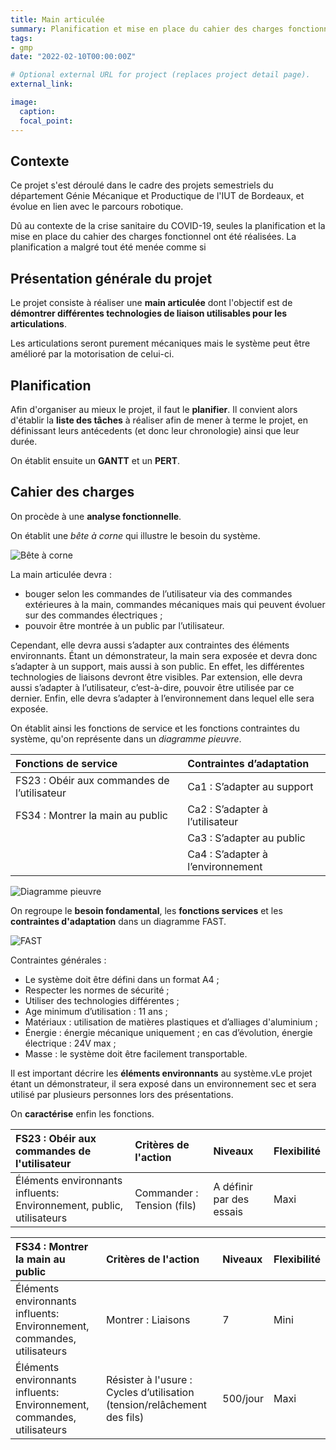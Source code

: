 ```yaml
---
title: Main articulée
summary: Planification et mise en place du cahier des charges fonctionnel. (Projet inachevé cause COVID-19)
tags:
- gmp
date: "2022-02-10T00:00:00Z"

# Optional external URL for project (replaces project detail page).
external_link: 

image:
  caption: 
  focal_point: 
---
```


## Contexte

Ce projet s'est déroulé dans le cadre des projets semestriels du département Génie Mécanique et Productique de l'IUT de Bordeaux, et évolue en lien avec le parcours robotique. 

Dû au contexte de la crise sanitaire du COVID-19, seules la planification et la mise en place du cahier des charges fonctionnel ont été réalisées. La planification a malgré tout été menée comme si 

## Présentation générale du projet

Le projet consiste à réaliser une **main articulée** dont l'objectif est de **démontrer différentes technologies de liaison utilisables pour les articulations**. 

Les articulations seront purement mécaniques mais le système peut être amélioré par la motorisation de celui-ci.

## Planification

Afin d'organiser au mieux le projet, il faut le **planifier**. Il convient alors d'établir la **liste des tâches** à réaliser afin de mener à terme le projet, en définissant leurs antécedents (et donc leur chronologie) ainsi que leur durée.

On établit ensuite un **GANTT** et un **PERT**.

## Cahier des charges

On procède à une **analyse fonctionnelle**. 

On établit une *bête à corne* qui illustre le besoin du système. 

![Bête à corne](/Portfolio/img/bac.png "Bête à corne")

La main articulée devra :
- bouger selon les commandes de l’utilisateur via des commandes extérieures à la main, commandes mécaniques mais qui peuvent évoluer sur des commandes électriques ;
- pouvoir être montrée à un public par l’utilisateur.

Cependant, elle devra aussi s’adapter aux contraintes des éléments environnants. Étant un démonstrateur, la main sera exposée et devra donc s’adapter à un support, mais aussi à son public. En effet, les différentes technologies de liaisons devront être visibles. Par extension, elle devra aussi s’adapter à l’utilisateur, c’est-à-dire, pouvoir être utilisée par ce dernier. Enfin, elle devra s’adapter à l’environnement dans lequel elle sera exposée.

On établit ainsi les fonctions de service et les fonctions contraintes du système, qu'on représente dans un *diagramme pieuvre*.

| **Fonctions de service** | **Contraintes d’adaptation** |
| :--------------- | :--------------- |
| FS23 : Obéir aux commandes de l’utilisateur | Ca1 : S’adapter au support |
| FS34 : Montrer la main au public | Ca2 : S’adapter à l’utilisateur |
|             | Ca3 : S’adapter au public |
|             | Ca4 : S’adapter à l’environnement |

![Diagramme pieuvre](/Portfolio/img/diag-pieuvre.png "Diagramme pieuvre")

On regroupe le **besoin fondamental**, les **fonctions services** et les **contraintes d'adaptation** dans un diagramme FAST.

![FAST](/Portfolio/img/FAST.png "FAST")

Contraintes générales : 
- Le système doit être défini dans un format A4 ; 
- Respecter les normes de sécurité ;
- Utiliser des technologies différentes ;
- Age minimum d’utilisation : 11 ans ;
- Matériaux : utilisation de matières plastiques et d’alliages d'aluminium ;
- Énergie : énergie mécanique uniquement ; en cas d’évolution, énergie électrique : 24V max ;
- Masse : le système doit être facilement transportable.

Il est important décrire les **éléments environnants** au système.vLe projet étant un démonstrateur, il sera exposé dans un environnement sec et sera utilisé par plusieurs personnes lors des présentations.

On **caractérise** enfin les fonctions.

| **FS23 : Obéir aux commandes de l'utilisateur** | **Critères de l'action** | **Niveaux** | **Flexibilité** |
| :--------------- | :--------------- | :--------------- | :--------------- |
| Éléments environnants influents: Environnement, public, utilisateurs | Commander : Tension (fils) | A définir par des essais | Maxi |

| **FS34 : Montrer la main au public** | **Critères de l'action** | **Niveaux** | **Flexibilité** |
| :--------------- | :--------------- | :--------------- | :--------------- |
| Éléments environnants influents: Environnement, commandes, utilisateurs | Montrer : Liaisons  | 7  | Mini |
| Éléments environnants influents: Environnement, commandes, utilisateurs |Résister à l'usure : Cycles d’utilisation (tension/relâchement des fils)| 500/jour | Maxi |
